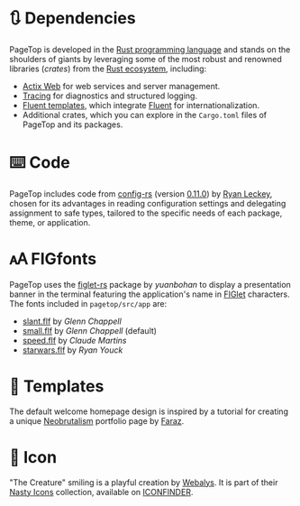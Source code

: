 # 🔃 Dependencies

PageTop is developed in the [Rust programming language](https://www.rust-lang.org/) and stands on
the shoulders of giants by leveraging some of the most robust and renowned libraries (*crates*) from
the [Rust ecosystem](https://lib.rs), including:

* [Actix Web](https://actix.rs/) for web services and server management.
* [Tracing](https://github.com/tokio-rs/tracing) for diagnostics and structured logging.
* [Fluent templates](https://github.com/XAMPPRocky/fluent-templates), which integrate
  [Fluent](https://projectfluent.org/) for internationalization.
* Additional crates, which you can explore in the `Cargo.toml` files of PageTop and its packages.


# ⌨️ Code

PageTop includes code from [config-rs](https://crates.io/crates/config) (version
[0.11.0](https://github.com/mehcode/config-rs/tree/0.11.0)) by
[Ryan Leckey](https://crates.io/users/mehcode), chosen for its advantages in reading configuration
settings and delegating assignment to safe types, tailored to the specific needs of each package,
theme, or application.


# 🗚 FIGfonts

PageTop uses the [figlet-rs](https://crates.io/crates/figlet-rs) package by *yuanbohan* to display a
presentation banner in the terminal featuring the application's name in
[FIGlet](http://www.figlet.org) characters. The fonts included in `pagetop/src/app` are:

* [slant.flf](http://www.figlet.org/fontdb_example.cgi?font=slant.flf) by *Glenn Chappell*
* [small.flf](http://www.figlet.org/fontdb_example.cgi?font=small.flf) by *Glenn Chappell* (default)
* [speed.flf](http://www.figlet.org/fontdb_example.cgi?font=speed.flf) by *Claude Martins*
* [starwars.flf](http://www.figlet.org/fontdb_example.cgi?font=starwars.flf) by *Ryan Youck*


# 📰 Templates

The default welcome homepage design is inspired by a tutorial for creating a unique
[Neobrutalism](https://www.codewithfaraz.com/content/109/creating-a-unique-neobrutalism-portfolio-page-with-html-css-and-javascript)
portfolio page by [Faraz](https://www.codewithfaraz.com/).


# 🎨 Icon

"The Creature" smiling is a playful creation by [Webalys](https://www.iconfinder.com/webalys). It is
part of their [Nasty Icons](https://www.iconfinder.com/iconsets/nasty) collection, available on
[ICONFINDER](https://www.iconfinder.com).
